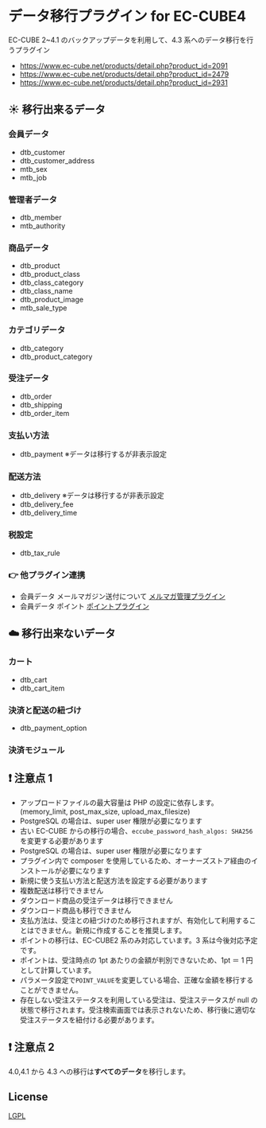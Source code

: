 # データ移行プラグイン for EC-CUBE4

EC-CUBE 2~4.1 のバックアップデータを利用して、4.3 系へのデータ移行を行うプラグイン

- https://www.ec-cube.net/products/detail.php?product_id=2091
- https://www.ec-cube.net/products/detail.php?product_id=2479
- https://www.ec-cube.net/products/detail.php?product_id=2931

## :sunny: 移行出来るデータ

### 会員データ

- dtb_customer
- dtb_customer_address
- mtb_sex
- mtb_job

### 管理者データ

- dtb_member
- mtb_authority

### 商品データ

- dtb_product
- dtb_product_class
- dtb_class_category
- dtb_class_name
- dtb_product_image
- mtb_sale_type

### カテゴリデータ

- dtb_category
- dtb_product_category

### 受注データ

- dtb_order
- dtb_shipping
- dtb_order_item

### 支払い方法

- dtb_payment ※データは移行するが非表示設定

### 配送方法

- dtb_delivery ※データは移行するが非表示設定
- dtb_delivery_fee
- dtb_delivery_time

### 税設定

- dtb_tax_rule

### :point_right: 他プラグイン連携

- 会員データ メールマガジン送付について [メルマガ管理プラグイン](https://www.ec-cube.net/products/detail.php?product_id=1760)
- 会員データ ポイント [ポイントプラグイン](https://www.ec-cube.net/products/detail.php?product_id=1101)

## :cloud: 移行出来ないデータ

### カート

- dtb_cart
- dtb_cart_item

### 決済と配送の紐づけ

- dtb_payment_option

### 決済モジュール

## :exclamation: 注意点 1

- アップロードファイルの最大容量は PHP の設定に依存します。(memory_limit, post_max_size, upload_max_filesize)
- PostgreSQL の場合は、super user 権限が必要になります
- 古い EC-CUBE からの移行の場合、`eccube_password_hash_algos: SHA256`を変更する必要があります
- PostgreSQL の場合は、super user 権限が必要になります
- プラグイン内で composer を使用しているため、オーナーズストア経由のインストールが必要になります
- 新規に使う支払い方法と配送方法を設定する必要があります
- 複数配送は移行できません
- ダウンロード商品の受注データは移行できません
- ダウンロード商品も移行できません
- 支払方法は、受注との紐づけのため移行されますが、有効化して利用することはできません。新規に作成することを推奨します。
- ポイントの移行は、EC-CUBE2 系のみ対応しています。3 系は今後対応予定です。
- ポイントは、受注時点の 1pt あたりの金額が判別できないため、1pt ＝ 1 円として計算しています。
- パラメータ設定で`POINT_VALUE`を変更している場合、正確な金額を移行することができません。
- 存在しない受注ステータスを利用している受注は、受注ステータスが null の状態で移行されます。受注検索画面では表示されないため、移行後に適切な受注ステータスを紐付ける必要があります。

## :exclamation: 注意点 2

4.0,4.1 から 4.3 への移行は**すべてのデータ**を移行します。

## License

[LGPL](LICENSE)
